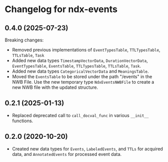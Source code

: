 # Changelog for ndx-events

## 0.4.0 (2025-07-23)

Breaking changes:
- Removed previous implementations of `EventTypesTable`, `TTLTypesTable`, `TTLsTable`, `Task`
- Added new data types `TimestampVectorData`, `DurationVectorData`, `EventTypesTable`, `EventsTable`, `TTLTypesTable`, `TTLsTable`, `Task`.
- Added new data types `CategoricalVectorData` and `MeaningsTable`.
- Moved the `EventsTable` to be stored under the path "/events" in the NWB File. Use the new temporary type `NdxEventsNWBFile` to create a new NWB file with the updated structure.

## 0.2.1 (2025-01-13)
- Replaced deprecated call to `call_docval_func` in various `__init__` functions.

## 0.2.0 (2020-10-20)
- Created new data types for `Events`, `LabeledEvents`, and `TTLs` for acquired data, and `AnnotatedEvents` for processed event data.
